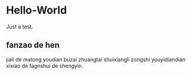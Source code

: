 # Hello-World
Just a test.
## fanzao de hen 
jiali de matong youdian buzai zhuangtai 
shuixiangli zongshi youyidiandian xixiao de fagnshui de shengyin.
